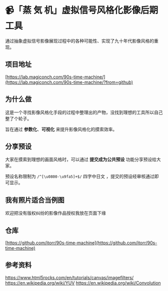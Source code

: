 # 📹「蒸 気 机」虚拟信号风格化影像后期工具

通过抽象虚拟信号影像展现过程中的各种可能性、实现了九十年代影像风格的重现。

## 项目地址
[https://lab.magiconch.com/90s-time-machine/](https://lab.magiconch.com/90s-time-machine/?from=github)

## 为什么做
这是一个寻找影像风格化手段的过程中整理出的产物，没找到理想的工具所以自己整了个轮子。

旨在通过 **参数化**、**可视化** 来提升影像风格化的摸索效率。

## 分享预设
大家在摸索到理想的画面风格时，可以通过 **提交成为公共预设** 功能分享预设给大家。

预设名称限制为 `/^[\u0800-\u9fa5]+$/` 四字中日文 ，提交的预设经审核通过即可显示。

## 我有照片适合当例图
欢迎把没有版权纠纷的影像作品授权我放在页面下缘

## 仓库
[https://github.com/itorr/90s-time-machine](https://github.com/itorr/90s-time-machine)

## 参考资料
https://www.html5rocks.com/en/tutorials/canvas/imagefilters/
https://en.wikipedia.org/wiki/YUV
https://en.wikipedia.org/wiki/Convolution